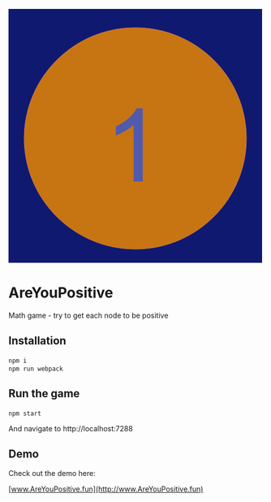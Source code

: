 ![Avatar](public/Logo.png)

# AreYouPositive
Math game - try to get each node to be positive

## Installation

    npm i
    npm run webpack

## Run the game

    npm start

And navigate to http://localhost:7288

## Demo

Check out the demo here:

[www.AreYouPositive.fun](http://www.AreYouPositive.fun)